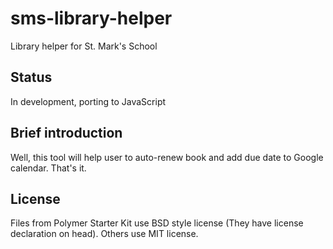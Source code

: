 # sms-library-helper
Library helper for St. Mark's School

## Status
In development, porting to JavaScript

## Brief introduction
Well, this tool will help user to auto-renew book and add due date to Google calendar. That's it.

## License
Files from Polymer Starter Kit use BSD style license (They have license declaration on head). Others use MIT license.
